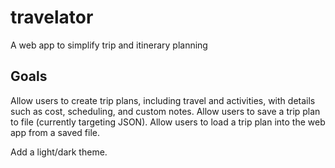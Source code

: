 # travelator
A web app to simplify trip and itinerary planning

## Goals
Allow users to create trip plans, including travel and activities, with details such as cost, scheduling, and custom notes.  Allow users to save a trip plan to file (currently targeting JSON).  Allow users to load a trip plan into the web app from a saved file.

Add a light/dark theme.